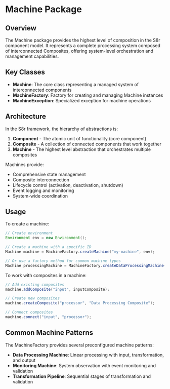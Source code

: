 <!-- 
Copyright (c) 2025 [Eric C. Mumford (@heymumford)](https://github.com/heymumford), Gemini Deep Research, Claude 3.7.
-->

# Machine Package

## Overview

The Machine package provides the highest level of composition in the S8r component model. It represents a complete processing system composed of interconnected Composites, offering system-level orchestration and management capabilities.

## Key Classes

- **Machine**: The core class representing a managed system of interconnected components
- **MachineFactory**: Factory for creating and managing Machine instances
- **MachineException**: Specialized exception for machine operations

## Architecture

In the S8r framework, the hierarchy of abstractions is:

1. **Component** - The atomic unit of functionality (core component)
2. **Composite** - A collection of connected components that work together
3. **Machine** - The highest level abstraction that orchestrates multiple composites

Machines provide:
- Comprehensive state management
- Composite interconnection
- Lifecycle control (activation, deactivation, shutdown)
- Event logging and monitoring
- System-wide coordination

## Usage

To create a machine:

```java
// Create environment
Environment env = new Environment();

// Create a machine with a specific ID
Machine machine = MachineFactory.createMachine("my-machine", env);

// Or use a factory method for common machine types
Machine processingMachine = MachineFactory.createDataProcessingMachine(env);
```

To work with composites in a machine:

```java
// Add existing composites
machine.addComposite("input", inputComposite);

// Create new composites
machine.createComposite("processor", "Data Processing Composite");

// Connect composites
machine.connect("input", "processor");
```

## Common Machine Patterns

The MachineFactory provides several preconfigured machine patterns:

- **Data Processing Machine**: Linear processing with input, transformation, and output
- **Monitoring Machine**: System observation with event monitoring and validation
- **Transformation Pipeline**: Sequential stages of transformation and validation
